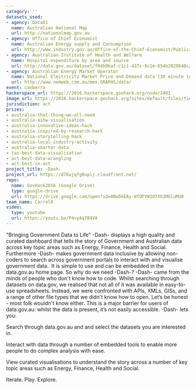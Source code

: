 ```yaml
---
category: ''
datasets_used:
- agency: Data61
  name: Australian National Map
  url: http://nationalmap.gov.au
- agency: Office of Chief Economist
  name: Australian Energy supply and Consumption
  url: http://www.industry.gov.au/Office-of-the-Chief-Economist/Publications/Documents/aes/data/2015/Table-A.xlsx
- agency: Australian Institute of Health and Welfare
  name: Hospital expenditure by area and source
  url: http://data.gov.au/dataset/f84b9baf-c1c1-437c-8c1e-654b2829848c/resource/88399d53-d55c-466c-8f4a-6cb965d24d6d/download/healthexpenditurebyareaandsource.csv
- agency: Australian Energy Market Operator
  name: National Electricity Market Price and Demand data (30 minute intervals)
  url: http://www.nemweb.com.au/mms.GRAPHS/data/
event: canberra
hackerspace_url: https://2016.hackerspace.govhack.org/node/2401
image_url: https://2016.hackerspace.govhack.org/sites/default/files/field/image/Capture_3.PNG
jurisdiction: act
prizes:
- australia-that-thing-we-all-need
- australia-aihw-visualisation
- australia-innovative-ideas-hack
- australia-inspired-by-research-hack
- australia-storytelling-hack
- australia-local-industry-activity
- australia-smarter-data
- tas-best-data-visualisation
- act-best-data-wrangling
- act-best-in-act
project_title: -Dash-
project_url: https://d76vjqfg0uplj.cloudfront.net/
repo:
  name: GovHack2016 (Google Drive)
  type: google-drive
  url: https://drive.google.com/open?id=0Bw56EAy-WfOFYW10TXk3MGluMU0
team_name: Correl8
video:
  type: youtube
  url: https://youtu.be/P4vyAq7B4VA
---
```


"Bringing Government Data to Life"
-Dash- displays a high quality and curated dashboard that tells the story of Government and Australian data across key topic areas such as Energy, Finance, Health and Social. Furthermore -Dash- makes government data inclusive by allowing non-coders to search across government portals to interact with and visualise government data. 
It is simple to use and can be embedded in the data.gov.au home page.
So why do we need -Dash-?
-Dash- came from the minds of people who don't know how to code. Whilst searching through datasets on data.gov, we realised that not all of it was available in easy-to-use spreadsheets. Instead, we were confronted with APIs, XMLs, GISs, and a range of other file types that we didn't know how to open. Let’s be honest - most folk wouldn't know either.
This is a major barrier for users of data.gov.au: whilst the data is present, it’s not easily accessible.
-Dash- lets you:

Search through data.gov.au and and select the datasets you are interested in.


Interact with data through a number of embedded tools to enable more people to do complex analysis with ease. 


View curated visualisations to understand the story across a number of key topic areas such as Energy, Finance, Health and Social. 


Iterate. Play. Explore.